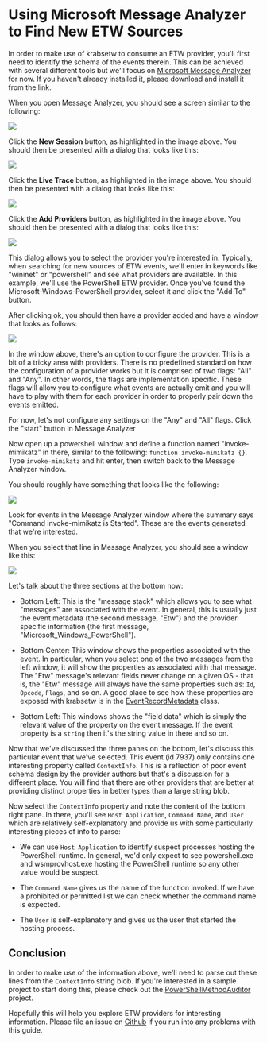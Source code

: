 # Using Microsoft Message Analyzer to Find New ETW Sources

In order to make use of krabsetw to consume an ETW provider, you'll first need
to identify the schema of the events therein. This can be achieved with several
different tools but we'll focus on [Microsoft Message
Analyzer](https://www.microsoft.com/en-us/download/details.aspx?id=44226) for
now. If you haven't already installed it, please download and install it from
the link.

When you open Message Analyzer, you should see a screen similar to the
following:

![](img/message-analyzer/1.png)

Click the **New Session** button, as highlighted in the image above. You should
then be presented with a dialog that looks like this:

![](img/message-analyzer/2.png)

Click the **Live Trace** button, as highlighted in the image above. You should
then be presented with a dialog that looks like this:

![](img/message-analyzer/3.png)

Click the **Add Providers** button, as highlighted in the image above. You
should then be presented with a dialog that looks like this:

![](img/message-analyzer/4.png)

This dialog allows you to select the provider you're interested in. Typically,
when searching for new sources of ETW events, we'll enter in keywords like
"wininet" or "powershell" and see what providers are available. In this example,
we'll use the PowerShell ETW provider. Once you've found the
Microsoft-Windows-PowerShell provider, select it and click the "Add To" button.

After clicking ok, you should then have a provider added and have a window that
looks as follows:

![](img/message-analyzer/5.png)

In the window above, there's an option to configure the provider. This is a bit
of a tricky area with providers. There is no predefined standard on how the
configuration of a provider works but it is comprised of two flags: "All" and
"Any". In other words, the flags are implementation specific. These flags will
allow you to configure what events are actually emit and you will have to play
with them for each provider in order to properly pair down the events emitted.

For now, let's not configure any settings on the "Any" and "All" flags. Click
the "start" button in Message Analyzer

Now open up a powershell window and define a function named "invoke-mimikatz" in
there, similar to the following: `function invoke-mimikatz {}`. Type
`invoke-mimikatz` and hit enter, then switch back to the Message Analyzer
window.

You should roughly have something that looks like the following:

![](img/message-analyzer/6.png)

Look for events in the Message Analyzer window where the summary says "Command
invoke-mimikatz is Started". These are the events generated that we're
interested.

When you select that line in Message Analyzer, you should see a window like
this:

![](img/message-analyzer/7.png)

Let's talk about the three sections at the bottom now:

* Bottom Left: This is the "message stack" which allows you to see what
"messages" are associated with the event. In general, this is usually just the
event metadata (the second message, "Etw") and the provider specific
information (the first message, "Microsoft_Windows_PowerShell").

* Bottom Center: This window shows the properties associated with the event. In
particular, when you select one of the two messages from the left window, it
will show the properties as associated with that message. The "Etw" message's
relevant fields never change on a given OS - that is, the "Etw" message will
always have the same properties such as: `Id`, `Opcode`, `Flags`, and so on. A
good place to see how these properties are exposed with krabsetw is in the
[EventRecordMetadata](https://github.com/Microsoft/krabsetw/blob/master/O365.Security.Native.ETW/EventRecordMetadata.hpp) class.

* Bottom Left: This windows shows the "field data" which is simply the relevant
value of the property on the event message. If the event property is a
`string` then it's the string value in there and so on.

Now that we've discussed the three panes on the bottom, let's discuss this
particular event that we've selected. This event (id 7937) only contains one
interesting property called `ContextInfo`. This is a reflection of poor event
schema design by the provider authors but that's a discussion for a different
place. You will find that there are other providers that are better at providing
distinct properties in better types than a large string blob.

Now select the `ContextInfo` property and note the content of the bottom right
pane. In there, you'll see `Host Application`, `Command Name`, and `User` which
are relatively self-explanatory and provide us with some particularly interesting pieces of info to parse:

* We can use `Host Application` to identify suspect processes hosting the
PowerShell runtime. In general, we'd only expect to see powershell.exe and
wsmprovhost.exe hosting the PowerShell runtime so any other value would be
suspect.

* The `Command Name` gives us the name of the function invoked. If we have a
prohibited or permitted list we can check whether the command name is
expected.

* The `User` is self-explanatory and gives us the user that started the hosting
process.

## Conclusion

In order to make use of the information above, we'll need to parse out these
lines from the `ContextInfo` string blob. If you're interested in a sample
project to start doing this, please check out the
[PowerShellMethodAuditor](https://github.com/zacbrown/PowerShellMethodAuditor)
project.

Hopefully this will help you explore ETW providers for interesting information.
Please file an issue on [Github](https://github.com/Microsoft/krabsetw/issues)
if you run into any problems with this guide.
